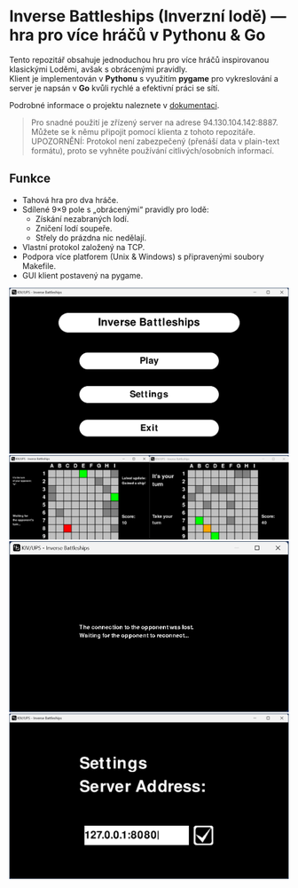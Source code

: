 # Inverse Battleships (Inverzní lodě) — hra pro více hráčů v Pythonu & Go

Tento repozitář obsahuje jednoduchou hru pro více hráčů inspirovanou klasickými Loděmi, avšak s obrácenými pravidly.  
Klient je implementován v **Pythonu** s využitím **pygame** pro vykreslování a server je napsán v **Go** kvůli rychlé a efektivní práci se sítí.

Podrobné informace o projektu naleznete v [dokumentaci](./docs/doc_cz.md).

>Pro snadné použití je zřízený server na adrese 94.130.104.142:8887. Můžete se k němu připojit pomocí klienta z tohoto repozitáře. UPOZORNĚNÍ: Protokol není zabezpečený (přenáší data v plain-text formátu), proto se vyhněte používání citlivých/osobních informací.

## Funkce
- Tahová hra pro dva hráče.
- Sdílené 9×9 pole s „obrácenými“ pravidly pro lodě:
  - Získání nezabraných lodí.
  - Zničení lodí soupeře.
  - Střely do prázdna nic nedělají.
- Vlastní protokol založený na TCP.
- Podpora více platforem (Unix & Windows) s připravenými soubory Makefile.
- GUI klient postavený na pygame.

![Snímek obrazovky hry 01](./docs/screenshot_01.png)
![Snímek obrazovky hry 02](./docs/screenshot_02.png)
![Snímek obrazovky hry 03](./docs/screenshot_03.png)
![Snímek obrazovky hry 04](./docs/screenshot_04.png)